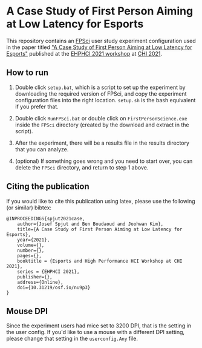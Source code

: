 # A Case Study of First Person Aiming at Low Latency for Esports

This repository contains an [FPSci](github.com/NVLabs/FPSci) user study experiment configuration used in the paper titled ["A Case Study of First Person Aiming at Low Latency for Esports"](https://research.nvidia.com/publication/2021-05_A-Case-Study) published at the [EHPHCI 2021 workshop](ehphci.org) at [CHI 2021](https://chi2021.acm.org/).

## How to run

1. Double click `setup.bat`, which is a script to set up the experiment by downloading the required version of FPSci, and copy the experiment configuration files into the right location. `setup.sh` is the bash equivalent if you prefer that.
2. Double click `RunFPSci.bat` or double click on `FirstPersonScience.exe` inside the `FPSci` directory (created by the download and extract in the script).

3. After the experiment, there will be a results file in the results directory that you can analyze.

4. (optional) If something goes wrong and you need to start over, you can delete the `FPSci` directory, and return to step 1 above.

## Citing the publication

If you would like to cite this publication using latex, please use the following (or similar) bibtex:

```
@INPROCEEDINGS{spjut2021case,
    author={Josef Spjut and Ben Boudaoud and Joohwan Kim},
    title={A Case Study of First Person Aiming at Low Latency for Esports},   
    year={2021},
    volume={},  
    number={},  
    pages={}, 
    booktitle = {Esports and High Performance HCI Workshop at CHI 2021},
    series = {EHPHCI 2021},
    publisher={},
    address={Online},
    doi={10.31219/osf.io/nu9p3}
}
```

## Mouse DPI

Since the experiment users had mice set to 3200 DPI, that is the setting in the user config. If you'd like to use a mouse with a different DPI setting, please change that setting in the `userconfig.Any` file.
